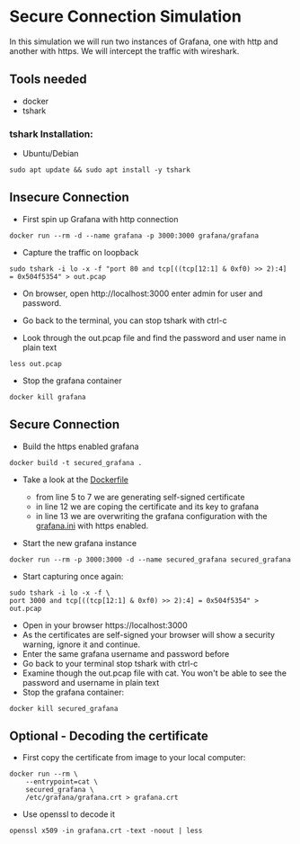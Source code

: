 # Secure Connection Simulation

In this simulation we will run two instances of Grafana, one with http and another with https. We will intercept the traffic with wireshark.

## Tools needed

- docker
- tshark 

### tshark Installation:

- Ubuntu/Debian
```
sudo apt update && sudo apt install -y tshark
```

## Insecure Connection 

- First spin up Grafana with http connection

```
docker run --rm -d --name grafana -p 3000:3000 grafana/grafana
```

- Capture the traffic on loopback

```
sudo tshark -i lo -x -f "port 80 and tcp[((tcp[12:1] & 0xf0) >> 2):4] = 0x504f5354" > out.pcap
```

- On browser, open http://localhost:3000 enter admin for user and password.

- Go back to the terminal, you can stop tshark with ctrl-c

- Look through the out.pcap file and find the password and user name in plain text

```
less out.pcap
```

- Stop the grafana container

```
docker kill grafana
```

## Secure Connection

- Build the https enabled grafana

```
docker build -t secured_grafana .
```

- Take a look at the [Dockerfile](Dockerfile)

    - from line 5 to 7 we are generating self-signed  certificate
    - in line 12 we are coping the certificate and its key to grafana
    - in line 13 we are overwriting the grafana configuration with the [grafana.ini](./contrib/grafana.ini) with https enabled.

- Start the new grafana instance 

```
docker run --rm -p 3000:3000 -d --name secured_grafana secured_grafana
```

- Start capturing once again:

```
sudo tshark -i lo -x -f \
port 3000 and tcp[((tcp[12:1] & 0xf0) >> 2):4] = 0x504f5354" > out.pcap
```

- Open in your browser https://localhost:3000
- As the certificates are self-signed your browser will show a security warning, ignore it and continue.
- Enter the same grafana username and password before
- Go back to your terminal stop tshark with ctrl-c
- Examine though the out.pcap file with cat. You won't be able to see the password and username in plain text
- Stop the grafana container:
```
docker kill secured_grafana
```
## Optional - Decoding  the certificate

- First copy the certificate from image to your local computer:

```
docker run --rm \
    --entrypoint=cat \
    secured_grafana \
    /etc/grafana/grafana.crt > grafana.crt

```

- Use openssl to decode it

```
openssl x509 -in grafana.crt -text -noout | less

```